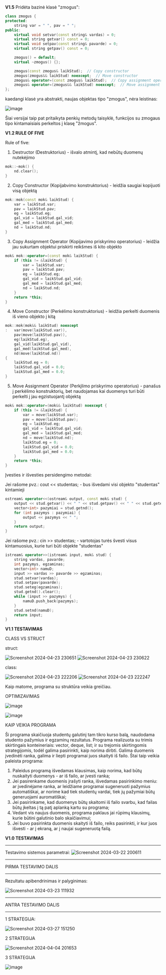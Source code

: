 **V1.5**
Pridėta bazinė klasė "zmogus":
```cpp
class zmogus {
protected:
    string var = " ", pav = " ";
public:
    virtual void setvar(const string& vardas) = 0;
    virtual string getvar() const = 0;
    virtual void setpav(const string& pavarde) = 0;
    virtual string getpav() const = 0;

    zmogus() = default;
    virtual ~zmogus() {};

    zmogus(const zmogus& laikStud);  // Copy constructor
    zmogus(zmogus&& laikStud) noexcept;  // Move constructor
    zmogus& operator=(const zmogus& laikStud);  // Copy assignment operator
    zmogus& operator=(zmogus&& laikStud) noexcept;  // Move assignment operator
};
```
kaedangi klasė yra abstrakti, naujas objektas tipo "zmogus", nėra leistinas:


![image](https://github.com/LivetaK/ObjProgLab2/assets/159531709/944fbe49-1fad-4fdc-a9e0-e218090f0647)


Šiai versijai taip pat pritaikyta penkių metodų taisyklė, funkcijos su zmogaus tipo kintamaisiais perkeltos į klasę "žmogus".

**V1.2 RULE OF FIVE**

Rule of five:

1. Destructor (Destruktorius) - išvalo atmintį, kad nebūtų duomenų nutekėjimo

```cpp
mok::~mok() {
    nd.clear();
}
```
2. Copy Constructor (Kopijabvimo konstruktorius) - leidžia saugiai kopijuoti visą objektą
```cpp
mok::mok(const mok& laikStud) {
    var = laikStud.var;
    pav = laikStud.pav;
    eg = laikStud.eg;
    gal_vid = laikStud.gal_vid;
    gal_med = laikStud.gal_med;
    nd = laikStud.nd;
}
```
3. Copy Assignment Operator (Kopijavimo priskyrimo operatorius) - leidžia jau sukurtam objektui priskirti reikšmes iš kito objekto
```cpp
mok& mok::operator=(const mok& laikStud) {
    if (this != &laikStud) {
        var = laikStud.var;
        pav = laikStud.pav;
        eg = laikStud.eg;
        gal_vid = laikStud.gal_vid;
        gal_med = laikStud.gal_med;
        nd = laikStud.nd;
    }
    return *this;
}
```
4. Move Constructor (Perkėlimo konstruktorius) - leidžia perkelti duomenis iš vieno objekto į kitą
```cpp
mok::mok(mok&& laikStud) noexcept
:   var(move(laikStud.var)),
    pav(move(laikStud.pav)),
    eg(laikStud.eg),           
    gal_vid(laikStud.gal_vid),
    gal_med(laikStud.gal_med),
    nd(move(laikStud.nd))
{
    laikStud.eg = 0;
    laikStud.gal_vid = 0.0;
    laikStud.gal_med = 0.0;
}
```
5. Move Assignment Operator (Perkįlimo priskyrimo operatorius) - panašus į perkėlimo konstruktorių, bet naudojamas kai duomenys turi būti perkelti į jau egzistuojantį objektą
```cpp
mok& mok::operator=(mok&& laikStud) noexcept {
    if (this != &laikStud) {
        var = move(laikStud.var);
        pav = move(laikStud.pav);
        eg = laikStud.eg;
        gal_vid = laikStud.gal_vid;
        gal_med = laikStud.gal_med;
        nd = move(laikStud.nd);
        laikStud.eg = 0;
        laikStud.gal_vid = 0.0;
        laikStud.gal_med = 0.0;
    }
    return *this;
}
```

Įvesties ir išvesties persidengimo metodai:

Jei rašome pvz.: cout << studentas; -  bus išvedami visi objekto "studentas" kintamieji

```cpp
ostream& operator<<(ostream& output, const mok& stud) {
    output << stud.getvar() << " " << stud.getpav() << " " << stud.geteg() << " ";
    vector<int> pazymiai = stud.getnd();
    for (int pazymys : pazymiai) {
        output << pazymys << " ";
    }
    return output;
}
```

Jei rašome pvz.: cin >> studentas; - vartotojas turės švesti visus kintamuosius, kurie turi būti objekte "studentas"

```cpp
istream& operator>>(istream& input, mok& stud) {
    string vardas, pavarde;
    int pazymys, egzaminas;
    vector<int> namuD;
    input >> vardas >> pavarde >> egzaminas;
    stud.setvar(vardas);
    stud.setpav(pavarde);
    stud.seteg(egzaminas);
    stud.getnd().clear(); 
    while (input >> pazymys) {
        namuD.push_back(pazymys);
    }
    stud.setnd(namuD);
    return input;
}
```

**V1.1 TESTAVIMAS**


CLASS VS STRUCT


struct:


![Screenshot 2024-04-23 230651](https://github.com/LivetaK/ObjProgLab2/assets/159531709/590b1ae8-f7b9-4498-8e31-71df0c0c2c94)
![Screenshot 2024-04-23 230622](https://github.com/LivetaK/ObjProgLab2/assets/159531709/e5b8b8d3-b8f6-46a7-945d-4cdeea9eec32)




class:


![Screenshot 2024-04-23 222206](https://github.com/LivetaK/ObjProgLab2/assets/159531709/866d526c-87a0-45bc-8772-d7cad0ef8686)
![Screenshot 2024-04-23 222247](https://github.com/LivetaK/ObjProgLab2/assets/159531709/42503239-01ce-45dd-9233-9a89788fc126)



Kaip matome, programa su struktūra veikia greičiau.


OPTIMIZAVIMAS



![image](https://github.com/LivetaK/ObjProgLab2/assets/159531709/f09bb864-4a87-4638-a08e-c41322ce1def)

![image](https://github.com/LivetaK/ObjProgLab2/assets/159531709/b1a48bc4-1482-430a-9031-01a3f9f471d8)





KAIP VEIKIA PROGRAMA

Ši programa skaičiuoja studentų galutinį tam tikro kurso balą, naudodama studento pažymius ir egzaminų rezultatus. Programa realizuota su trimis skirtingais konteineriais: vector, deque, list; ir su trejomis skirtingomis strategijomis, todėl galima pasirinkti, kaip norima dirbti. Galima duomenis įvedinėti ranka, galima ir liepti programai juos skaityti iš failo. Štai taip veikia paleista programa:

1. Paleidus programą išvedamas klausimas, kaip norima, kad būtų nuskaityti duomenys - ar iš failo, ar įvesti ranka;
2. Jei pasirenkame duomenis įrašyti ranka, išvedamas pasirinkimo meniu: ar įvedinėjame ranka, ar leidžiame programai sugeneruoti pažymius automatiškai, ar norime kad tiek studentų vardai, tiek jų pažymiai būtų generuojami auromatiškai;
3. Jei pasirinkame, kad duomenys būtų skaitomi iš failo svarbu, kad failas būtų įkeltas į tą patį aplanką kartu su programa;
4. Vedant vis naujus duomenis, programa paklaus jai rūpimų klausimų, kurie būtini galutinio balo skaičiavimui;
5. Jei buvo pasirinkta duomenis skaityti iš failo, reiks pasirinkti, ir kur juos išvesti - ar į ekraną, ar į naujai sugeneruotą failą.




**V1.0 TESTAVIMAS**

---------------------------------------------------------
Testavimo sistemos parametrai:
![Screenshot 2024-03-22 200611](https://github.com/LivetaK/ObjProgLab/assets/159531709/d4f0758b-1db6-4713-8b33-70aa780d6a02)


*********************************************************

PIRMA TESTAVIMO DALIS 

*********************************************************


Rezultatu apibendrinimas ir palyginimas:


![Screenshot 2024-03-23 111932](https://github.com/LivetaK/ObjProgLab/assets/159531709/40d9c592-d1a6-4c26-96ed-116df5bf7ade)


*********************************************************

ANTRA TESTAVIMO DALIS 

*********************************************************


1 STRATEGIJA:



![Screenshot 2024-03-27 151250](https://github.com/LivetaK/ObjProgLab/assets/159531709/291e1fbc-3b37-4c3c-8a3f-09bf16624409)



2 STRATEGIJA



![Screenshot 2024-04-04 201653](https://github.com/LivetaK/ObjProgLab/assets/159531709/229c624b-f8bc-422f-85d5-b3973b72e758)



3 STRATEGIJA


![image](https://github.com/LivetaK/ObjProgLab2/assets/159531709/cb0bd288-d050-4310-8cfb-afb80b59731f)


